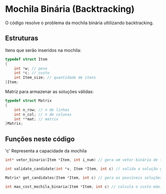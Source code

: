 # Mochila Binária (Backtracking)
O código resolve o problema da mochila binária ultilizando backtracking.
## Estruturas
Itens que serão inseridos na mochila:
```c
typedef struct Item
{
    int *w; // peso
    int *c; // custo
    int Item_size; // quantidade de itens
}Item;
```
Matriz para armazenar as soluções válidas:
```c
typedef struct Matrix
{
    int n_row; // n de linhas
    int n_col; // n de colunas
    int **mat; // matrix
}Matrix;
```
## Funções neste código
'c' Representa a capacidade da mochila
```c
int* vetor_binario(Item *Item, int i_num) // gera um vetor binário de tamanho Item->Item_size
```
```c
int validate_candidate(int *v, Item *Item, int c) // valida a solução gerada
```
```c
Matrix* get_candidates(Item *Item, int c) // gera as possíveis soluções
```
```c
int max_cost_mochila_binaria(Item *Item, int c) // calcula o custo máximo entre os candidatos válidos
```
